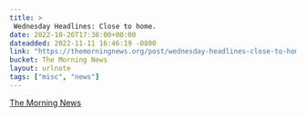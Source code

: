```yaml
---
title: > 
 Wednesday Headlines: Close to home.
date: 2022-10-26T17:38:00+00:00
dateadded: 2022-11-11 16:46:19 -0800
link: "https://themorningnews.org/post/wednesday-headlines-close-to-home"
bucket: The Morning News
layout: urlnote
tags: ["misc", "news"]
--- 
```


 
  
    
    
    


 <!-- end excerpt --> 
<div class='bucket'><a class='internal-link' href='/buckets/the-morning-news'>The Morning News</a></div> 
